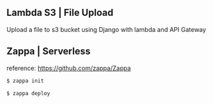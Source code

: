 ## Lambda S3 | File Upload
Upload a file to s3 bucket using Django with lambda and API Gateway

## Zappa | Serverless
reference: https://github.com/zappa/Zappa
```sh
$ zappa init
``` 

```sh
$ zappa deploy
``` 